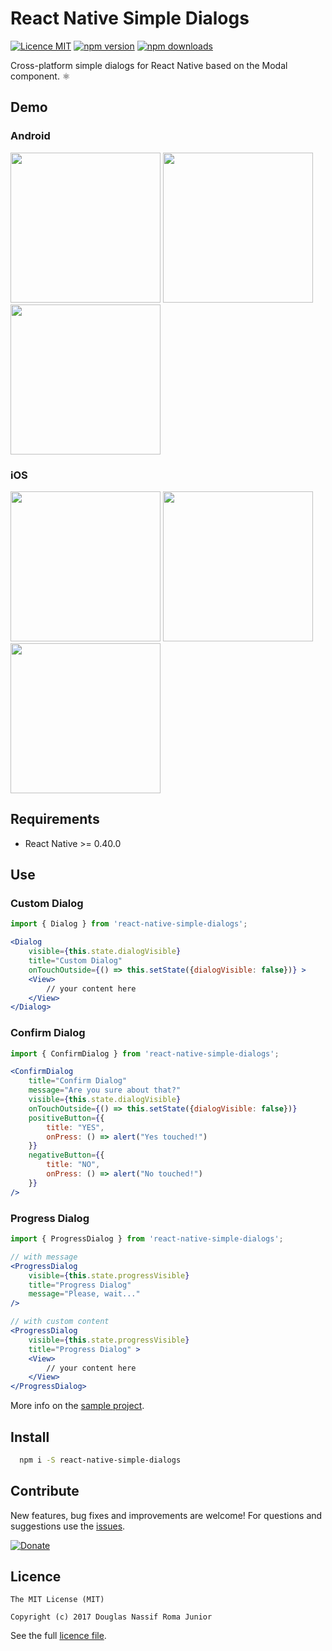# React Native Simple Dialogs

[![Licence MIT](https://img.shields.io/badge/licence-MIT-blue.svg)](https://github.com/douglasjunior/react-native-simple-dialogs/blob/master/LICENSE)
[![npm version](https://img.shields.io/npm/v/react-native-simple-dialogs.svg)](https://www.npmjs.com/package/react-native-simple-dialogs)
[![npm downloads](https://img.shields.io/npm/dt/react-native-simple-dialogs.svg)](#install)

Cross-platform simple dialogs for React Native based on the Modal component. ⚛

## Demo

### Android
<img src='https://raw.githubusercontent.com/douglasjunior/react-native-simple-dialogs/master/screenshots/android-dialog.png' width='240' /> <img src='https://raw.githubusercontent.com/douglasjunior/react-native-simple-dialogs/master/screenshots/android-confirm.png' width='240' /> <img src='https://raw.githubusercontent.com/douglasjunior/react-native-simple-dialogs/master/screenshots/android-progress.png' width='240' />

### iOS
<img src='https://raw.githubusercontent.com/douglasjunior/react-native-simple-dialogs/master/screenshots/ios-dialog.png' width='240' /> <img src='https://raw.githubusercontent.com/douglasjunior/react-native-simple-dialogs/master/screenshots/ios-confirm.png' width='240' /> <img src='https://raw.githubusercontent.com/douglasjunior/react-native-simple-dialogs/master/screenshots/ios-progress.png' width='240' />

## Requirements

- React Native >= 0.40.0

## Use

### Custom Dialog

```jsx
import { Dialog } from 'react-native-simple-dialogs';

<Dialog 
    visible={this.state.dialogVisible} 
    title="Custom Dialog"
    onTouchOutside={() => this.setState({dialogVisible: false})} >
    <View>
        // your content here
    </View>
</Dialog>
```

### Confirm Dialog

```jsx
import { ConfirmDialog } from 'react-native-simple-dialogs';

<ConfirmDialog
    title="Confirm Dialog"
    message="Are you sure about that?"
    visible={this.state.dialogVisible}
    onTouchOutside={() => this.setState({dialogVisible: false})}
    positiveButton={{
        title: "YES",
        onPress: () => alert("Yes touched!")
    }}
    negativeButton={{
        title: "NO",
        onPress: () => alert("No touched!") 
    }}
/>
```

### Progress Dialog

```jsx
import { ProgressDialog } from 'react-native-simple-dialogs';

// with message
<ProgressDialog 
    visible={this.state.progressVisible} 
    title="Progress Dialog" 
    message="Please, wait..."
/>

// with custom content 
<ProgressDialog 
    visible={this.state.progressVisible} 
    title="Progress Dialog" >
    <View>
        // your content here
    </View>
</ProgressDialog>
```

More info on the [sample project](https://github.com/douglasjunior/react-native-simple-dialogs/blob/master/Sample/src/App.js).

## Install 

```bash
  npm i -S react-native-simple-dialogs
```

## Contribute

New features, bug fixes and improvements are welcome! For questions and suggestions use the [issues](https://github.com/douglasjunior/react-native-simple-dialogs/issues).

[![Donate](https://www.paypalobjects.com/en_US/i/btn/btn_donateCC_LG.gif)](https://www.paypal.com/cgi-bin/webscr?cmd=_s-xclick&hosted_button_id=E32BUP77SVBA2)

## Licence

```
The MIT License (MIT)

Copyright (c) 2017 Douglas Nassif Roma Junior
```

See the full [licence file](https://github.com/douglasjunior/react-native-simple-dialogs/blob/master/LICENSE).
